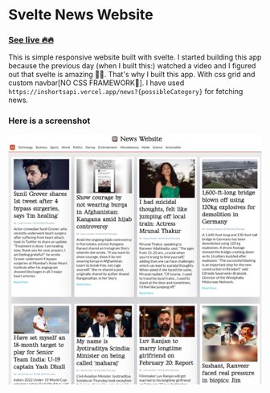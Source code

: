 # Svelte News Website
### [See live 🔥🔥](https://svelte-news-app.netlify.app/)

This is simple responsive website built with svelte. I started building this app because the previous day (when I built this:) watched a video and I figured out that svelte is amazing 🤟🏼. That's why I built this app. With css grid and custom navbar[NO CSS FRAMEWORK👀]. I have used `https://inshortsapi.vercel.app/news?{possibleCategory}` for fetching news. 

### Here is a screenshot
<img src="/demo.png"  />